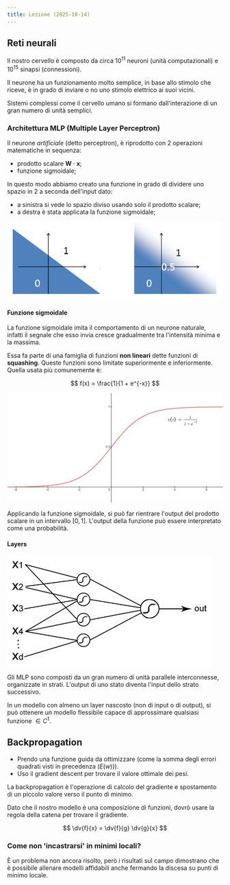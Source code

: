 ```yaml
---
title: Lezione (2025-10-14)
---
```


## Reti neurali

Il nostro cervello è composto da circa $10^{11}$ neuroni (unità computazionali)
e $10^{15}$ sinapsi (connessioni).

Il neurone ha un funzionamento molto semplice, in base allo stimolo che riceve,
è in grado di inviare o no uno stimolo elettrico ai suoi vicini.

Sistemi complessi come il cervello umano si formano dall'interazione di un gran
numero di unità semplici.

### Architettura MLP (Multiple Layer Perceptron)

Il neurone _artificiale_ (detto perceptron), è riprodotto con 2 operazioni
matematiche in sequenza:

- prodotto scalare $\mathbf{W} \cdot \mathbf{x}$;
- funzione sigmoidale;

In questo modo abbiamo creato una funzione in grado di dividere uno spazio in 2
a seconda dell'input dato:

- a sinistra si vede lo spazio diviso usando solo il prodotto scalare;
- a destra è stata applicata la funzione sigmoidale;

![Divisione del piano con gradino e sigmoidale](../../../../../images/introduzione-al-machine-learning/divisione-piano-con-sigmoidale.png)

#### Funzione sigmoidale

La funzione sigmoidale imita il comportamento di un neurone naturale, infatti il
segnale che esso invia cresce gradualmente tra l'intensità minima e la massima.

Essa fa parte di una famiglia di funzioni **non lineari** dette funzioni di
**squashing**. Queste funzioni sono limitate superiormente e inferiormente.
Quella usata più comunemente è:

$$
f(x) = \frac{1}{1 + e^{-x}}
$$

![Grafico funzione sigmoidale](../../../../../images/introduzione-al-machine-learning/funzione-sigmoidale.png)

Applicando la funzione sigmoidale, si può far rientrare l'output del prodotto
scalare in un intervallo $[0, 1]$. L'output della funzione può essere
interpretato come una probabilità.

#### Layers

![Rappresentazione di una rete a strati](../../../../../images/introduzione-al-machine-learning/architettura-layers.png)

Gli MLP sono composti da un gran numero di unità parallele interconnesse,
organizzate in strati. L'output di uno stato diventa l'input dello strato
successivo.

In un modello con almeno un layer nascosto (non di input o di output), si può
ottenere un modello flessibile capace di approssimare qualsiasi funzione
$\in C^1$.

## Backpropagation

- Prendo una funzione guida da ottimizzare (come la somma degli errori quadrati
  visti in precedenza ($E(w)$)).
- Uso il gradient descent per trovare il valore ottimale dei pesi.

La backpropagation è l'operazione di calcolo del gradiente e spostamento di un
piccolo valore verso il punto di minimo.

Dato che il nostro modello è una composizione di funzioni, dovrò usare la regola
della catena per trovare il gradiente.

$$
\dv{f}{x} = \dv{f}{g} \dv{g}{x}
$$

### Come non 'incastrarsi' in minimi locali?

È un problema non ancora risolto, però i risultati sul campo dimostrano che è
possibile allenare modelli affidabili anche fermando la discesa su punti di
minimo locale.
